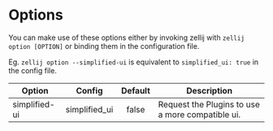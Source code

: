 # Options

You can make use of these options either by invoking zellij with
`zellij option [OPTION]` or binding them in the configuration file.

Eg. `zellij option --simplified-ui` is equivalent to `simplified_ui: true` in the config file.

|Option | Config   |      Default      | Description
|---------------|-------------------|:--------------:|------------|
| simplified-ui| simplified_ui  | false | Request the Plugins to use a more compatible ui.  |
